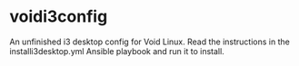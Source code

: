 # voidi3config

An unfinished i3 desktop config for Void Linux. Read the instructions in the installi3desktop.yml Ansible playbook and run it to install.
